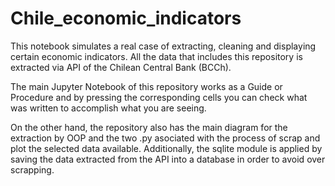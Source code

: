 # Chile_economic_indicators

This notebook simulates a real case of extracting, cleaning and displaying certain economic indicators. 
All the data that includes this repository is extracted via API of the Chilean Central Bank (BCCh).

The main Jupyter Notebook of this repository works as a Guide or Procedure and by pressing the corresponding cells you can check what was written to accomplish what you are seeing.

On the other hand, the repository also has the main diagram for the extraction by OOP and the two .py asociated with the process of scrap and plot the selected data available. Additionally, the sqlite module is applied by saving the data extracted from the API into a database in order to avoid over scrapping. 
